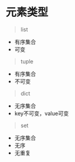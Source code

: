 # 元素类型
> list
* 有序集合
* 可变

> tuple
* 有序集合
* 不可变

> dict
* 无序集合
* key不可变，value可变

> set
* 无序集合
* 无序
* 无重复
